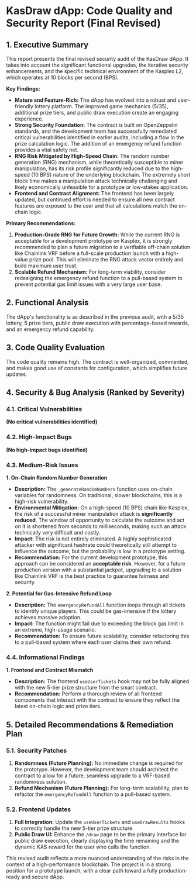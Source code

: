# KasDraw dApp: Code Quality and Security Report (Final Revised)

## 1. Executive Summary

This report presents the final revised security audit of the KasDraw dApp. It takes into account the significant functional upgrades, the iterative security enhancements, and the specific technical environment of the Kasplex L2, which operates at 10 blocks per second (BPS).

**Key Findings:**

*   **Mature and Feature-Rich:** The dApp has evolved into a robust and user-friendly lottery platform. The improved game mechanics (5/35), additional prize tiers, and public draw execution create an engaging experience.
*   **Strong Security Foundation:** The contract is built on OpenZeppelin standards, and the development team has successfully remediated critical vulnerabilities identified in earlier audits, including a flaw in the prize calculation logic. The addition of an emergency refund function provides a vital safety net.
*   **RNG Risk Mitigated by High-Speed Chain:** The random number generation (RNG) mechanism, while theoretically susceptible to miner manipulation, has its risk profile significantly reduced due to the high-speed (10 BPS) nature of the underlying blockchain. The extremely short block time makes a manipulation attack technically challenging and likely economically unfeasible for a prototype or low-stakes application.
*   **Frontend and Contract Alignment:** The frontend has been largely updated, but continued effort is needed to ensure all new contract features are exposed to the user and that all calculations match the on-chain logic.

**Primary Recommendations:**

1.  **Production-Grade RNG for Future Growth:** While the current RNG is acceptable for a development prototype on Kasplex, it is strongly recommended to plan a future migration to a verifiable off-chain solution like Chainlink VRF before a full-scale production launch with a high-value prize pool. This will eliminate the RNG attack vector entirely and build maximum user trust.
2.  **Scalable Refund Mechanism:** For long-term viability, consider redesigning the emergency refund function to a pull-based system to prevent potential gas limit issues with a very large user base.

## 2. Functional Analysis

The dApp's functionality is as described in the previous audit, with a 5/35 lottery, 5 prize tiers, public draw execution with percentage-based rewards, and an emergency refund capability.

## 3. Code Quality Evaluation

The code quality remains high. The contract is well-organized, commented, and makes good use of constants for configuration, which simplifies future updates.

## 4. Security & Bug Analysis (Ranked by Severity)

### 4.1. Critical Vulnerabilities

**(No critical vulnerabilities identified)**

### 4.2. High-Impact Bugs

**(No high-impact bugs identified)**

### 4.3. Medium-Risk Issues

**1. On-Chain Random Number Generation**

*   **Description:** The `_generateRandomNumbers` function uses on-chain variables for randomness. On traditional, slower blockchains, this is a high-risk vulnerability.
*   **Environmental Mitigation:** On a high-speed (10 BPS) chain like Kasplex, the risk of a successful miner manipulation attack is **significantly reduced**. The window of opportunity to calculate the outcome and act on it is shortened from seconds to milliseconds, making such an attack technically very difficult and costly.
*   **Impact:** The risk is not entirely eliminated. A highly sophisticated attacker with significant hashrate could theoretically still attempt to influence the outcome, but the probability is low in a prototype setting.
*   **Recommendation:** For the current development prototype, this approach can be considered an **acceptable risk**. However, for a future production version with a substantial jackpot, upgrading to a solution like Chainlink VRF is the best practice to guarantee fairness and security.

**2. Potential for Gas-Intensive Refund Loop**

*   **Description:** The `emergencyRefundAll` function loops through all tickets to identify unique players. This could be gas-intensive if the lottery achieves massive adoption.
*   **Impact:** The function might fail due to exceeding the block gas limit in an extreme, high-usage scenario.
*   **Recommendation:** To ensure future scalability, consider refactoring this to a pull-based system where each user claims their own refund.

### 4.4. Informational Findings

**1. Frontend and Contract Mismatch**

*   **Description:** The frontend `useUserTickets` hook may not be fully aligned with the new 5-tier prize structure from the smart contract.
*   **Recommendation:** Perform a thorough review of all frontend components that interact with the contract to ensure they reflect the latest on-chain logic and prize tiers.

## 5. Detailed Recommendations & Remediation Plan

### 5.1. Security Patches

1.  **Randomness (Future Planning):** No immediate change is required for the prototype. However, the development team should architect the contract to allow for a future, seamless upgrade to a VRF-based randomness solution.
2.  **Refund Mechanism (Future Planning):** For long-term scalability, plan to refactor the `emergencyRefundAll` function to a pull-based system.

### 5.2. Frontend Updates

1.  **Full Integration:** Update the `useUserTickets` and `useDrawResults` hooks to correctly handle the new 5-tier prize structure.
2.  **Public Draw UI:** Enhance the `/draw` page to be the primary interface for public draw execution, clearly displaying the time remaining and the dynamic KAS reward for the user who calls the function.

This revised audit reflects a more nuanced understanding of the risks in the context of a high-performance blockchain. The project is in a strong position for a prototype launch, with a clear path toward a fully production-ready and secure dApp.